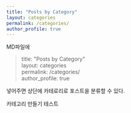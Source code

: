 ```yaml
---
title: "Posts by Category"
layout: categories
permalink: /categories/
author_profile: true
---
```



MD파일에 

> title: "Posts by Category"  
> layout: categories  
> permalink: /categories/  
> author_profile: true  

넣어주면 상단에 카테로리로 포스트을 분류할 수 있다.

카테고리 만들기 테스트
